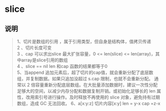 # slice

## 说明
> 1、切片是数组的引用 ，属于引用类型，但自身是结构体，值拷贝传递  
2 、切片长度可变   
3 、cap 可以求出slice 最大扩张容量，0 <= len(slice) <= len(array)，其中array是slice引用的数组  
4 、slice == nil  len 和cap 函数的结果都等于0   
5、当append 追加元素后，超了切片的cap值，就会重新分配了底层数组，并复制数据。如果只追加没超过 s.cap 限制，也就不会重新分配。 通常以 2 倍容量重新分配底层数组。在大批量添加数据时，建议一次性分配足够大的空间，以减少内存分配和数据复制开销。或初始化足够长的 len 属性，改用索引号进行操作。及时释放不再使用的 slice 对象，避免持有过期数组，造成 GC 无法回收。
6、a[x:y:z] 切片内容[x:y] len = y-x  cap =z-x
